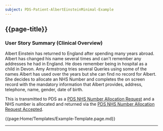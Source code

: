 ```yaml
---
subject: PDS-Patient-AlbertEinsteinMinimal-Example
---
```


## {{page-title}}

### User Story Summary (Clinical Overview)
Albert Einstein has returned to England after spending many years abroad. Albert has changed his name several times and can't remember any addresses he had in England. He does remember being in hospital as a child in Devon. Amy Armstrong tries several Queries using some of the names Albert has used over the years but she can find no record for Albert. She decides to allocate an NHS Number and completes the on screen record with the mandatory information that Albert provides, address, telephone, name, gender, date of birth. 

This is transmitted to PDS as a <a href="https://data.developer.nhs.uk/dms/mim/6.3.01/Domains/PDS/Document%20files/PDS%20IM.htm#_Toc_Section_6.9" class="external-link" rel="nofollow">PDS NHS Number Allocation Request</a> and a NHS number is allocated and returned via the <a href="https://data.developer.nhs.uk/dms/mim/6.3.01/Domains/PDS/Document%20files/PDS%20IM.htm#_Toc_Section_6.10" class="external-link" rel="nofollow">PDS NHS Number Allocation Request Accepted</a>.

{{page:Home/Templates/Example-Template.page.md}}

---
